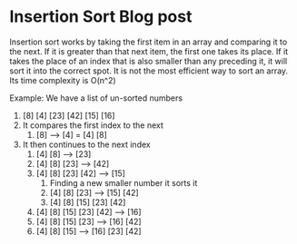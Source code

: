 
# Insertion Sort Blog post

Insertion sort works by taking the first item in an array and comparing it to the next. If it is greater than that next item, the first one takes its place. If it takes the place of an index that is also smaller than any preceding it, it will sort it into the correct spot.
It is not the most efficient way to sort an array. Its time complexity is O(n^2)

Example: We have a list of un-sorted numbers

1. [8] [4] [23] [42] [15] [16]
2. It compares the first index to the next
    1. [8] --> [4] = [4] [8]
3. It then continues to the next index
    1. [4] [8] --> [23]
    2. [4] [8] [23] --> [42]
    3. [4] [8] [23] [42] --> [15]
        1. Finding a new smaller number it sorts it
        2. [4] [8] [23] --> [15] [42]
        3. [4] [8] [15] [23] [42]
    4. [4] [8] [15] [23] [42] --> [16]
    5. [4] [8] [15] [23] --> [16] [42]
    6. [4] [8] [15] --> [16] [23] [42]
